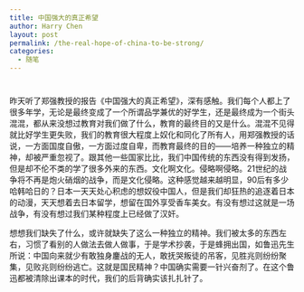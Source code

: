 ```yaml
---
title: 中国强大的真正希望
author: Harry Chen
layout: post
permalink: /the-real-hope-of-china-to-be-strong/
categories:
  - 随笔
---
```

# 

昨天听了郑强教授的报告《中国强大的真正希望》，深有感触。我们每个人都上了很多年学，无论是最终变成了一个所谓品学兼优的好学生，还是最终成为一个街头混混，都从来没想过教育对我们做了什么，教育的最终目的又是什么。混混不见得就比好学生更失败，我们的教育很大程度上奴化和同化了所有人，用郑强教授的话说，一方面国度自傲，一方面过度自卑，而教育最终的目的——培养一种独立的精神，却被严重忽视了。跟其他一些国家比比，我们中国传统的东西没有得到发扬，但是却不伦不类的学了很多外来的东西。文化啊文化。侵略啊侵略。21世纪的战争将不再是炮火硝烟的战争，而是文化侵略。这种感觉越来越明显，90后有多少哈韩哈日的？日本一天天处心积虑的想奴役中国人，但是我们却狂热的追逐着日本的动漫，天天想着去日本留学，想留在国外享受香车美女。有没有想过这就是一场战争，有没有想过我们某种程度上已经做了汉奸。

想想我们缺失了什么，或许就缺失了这么一种独立的精神。我们被太多的东西左右，习惯了看别的人做法去做人做事，于是学术抄袭，于是蜂拥出国，如鲁迅先生所说：中国向来就少有敢独身鏖战的无人，敢抚哭叛徒的吊客，见胜兆则纷纷聚集，见败兆则纷纷逃亡。这就是国民精神？中国确实需要一针兴奋剂了。在这个鲁迅都被清除出课本的时代，我们的后背确实该扎扎针了。